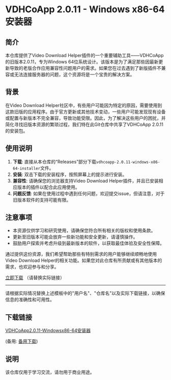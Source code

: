 # VDHCoApp 2.0.11 - Windows x86-64 安装器

## 简介
本仓库提供了Video Download Helper插件的一个重要辅助工具——VDHCoApp的旧版本2.0.11，专为Windows 64位系统设计。该版本是为了满足那些因最新更新导致的老版合作应用兼容性问题用户的需求。如果您在过去遇到了新版插件不兼容或无法连接服务器的问题，这个资源将是一个宝贵的解决方案。

## 背景
在Video Download Helper社区中，有些用户可能因为特定的原因，需要使用到这款旧版的应用程序。由于官方更新或其他技术变动，一些用户可能发现现有设备或配置与新版本不完全兼容，导致功能受限。因此，为了解决这些用户的困扰，并简化寻找旧版本资源的繁琐过程，我们特在此Git仓库中共享了VDHCoApp 2.0.11的安装包。

## 使用说明
1. **下载**: 直接从本仓库的“Releases”部分下载`vdhcoapp-2.0.11-windows-x86-64-installer`文件。
2. **安装**: 双击下载的安装程序，按照屏幕上的提示进行安装。
3. **兼容性**: 请确保您的浏览器支持Video Download Helper插件，并且已安装相应版本的插件以配合此应用使用。
4. **问题反馈**: 如果在使用过程中遇到任何问题，欢迎提交issue，但请注意，对于旧版本软件的支持可能有限。

## 注意事项
- 本资源仅供学习和研究使用，请确保您符合所有相关的版权和使用条款。
- 更新至旧版本可能会放弃一些新功能和安全更新，请谨慎操作。
- 鼓励用户探索并考虑升级到最新版本的软件，以获取最佳体验及安全性保障。

通过提供这份资源，我们希望帮助那些有特别需求的用户能够继续顺畅地使用Video Download Helper的相关功能。如果您对此仓库有所贡献或有其他版本的需求，也欢迎参与和分享。

[立即下载](https://github.com/用户名/仓库名/releases/download/v2.0.11/vdhcoapp-2.0.11-windows-x86-64-installer.exe) （请替换实际链接）

---

请根据实际情况替换上述模板中的"用户名"、"仓库名"以及实际下载链接，以确保信息的准确性和可用性。

## 下载链接
[VDHCoApp2.0.11-Windowsx86-64安装器](https://pan.quark.cn/s/23a24569d463) 

(备用: [备用下载](https://pan.baidu.com/s/1bSBfyGWUl10bpg_hAnDYuA?pwd=1234))

## 说明

该仓库仅用于学习交流，请勿用于商业用途。
